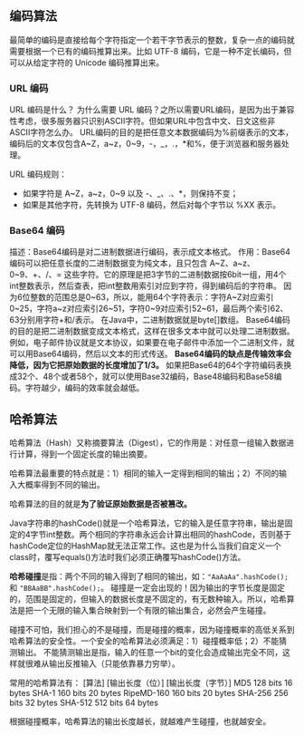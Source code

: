 ## 编码算法
最简单的编码是直接给每个字符指定一个若干字节表示的整数，复杂一点的编码就需要根据一个已有的编码推算出来。比如 UTF-8 编码，它是一种不定长编码，但可以从给定字符的 Unicode 编码推算出来。

### URL 编码
URL 编码是什么？
为什么需要 URL 编码？之所以需要URL编码，是因为出于兼容性考虑，很多服务器只识别ASCII字符。但如果URL中包含中文、日文这些非ASCII字符怎么办。
URL编码的目的是把任意文本数据编码为%前缀表示的文本，编码后的文本仅包含A~Z，a~z，0~9，-，_，.，*和%，便于浏览器和服务器处理。

URL 编码规则：
- 如果字符是 A~Z，a~z，0~9 以及 -、_、.、*，则保持不变；
- 如果是其他字符，先转换为 UTF-8 编码，然后对每个字节以 %XX 表示。

### Base64 编码
描述：Base64编码是对二进制数据进行编码，表示成文本格式。
作用：Base64编码可以把任意长度的二进制数据变为纯文本，且只包含 A~Z、a~z、0~9、+、/、= 这些字符。它的原理是把3字节的二进制数据按6bit一组，用4个int整数表示，然后查表，把int整数用索引对应到字符，得到编码后的字符串。
因为6位整数的范围总是0~63，所以，能用64个字符表示：字符A~Z对应索引0~25，字符a~z对应索引26~51，字符0~9对应索引52~61，最后两个索引62、63分别用字符+和/表示。
在Java中，二进制数据就是byte[]数组。
Base64编码的目的是把二进制数据变成文本格式，这样在很多文本中就可以处理二进制数据。例如，电子邮件协议就是文本协议，如果要在电子邮件中添加一个二进制文件，就可以用Base64编码，然后以文本的形式传送。
**Base64编码的缺点是传输效率会降低，因为它把原始数据的长度增加了1/3。**
如果把Base64的64个字符编码表换成32个、48个或者58个，就可以使用Base32编码，Base48编码和Base58编码。字符越少，编码的效率就会越低。


## 哈希算法
哈希算法（Hash）又称摘要算法（Digest），它的作用是：对任意一组输入数据进行计算，得到一个固定长度的输出摘要。

哈希算法最重要的特点就是：1）相同的输入一定得到相同的输出；2）不同的输入大概率得到不同的输出。

哈希算法的目的就是**为了验证原始数据是否被篡改。**

Java字符串的hashCode()就是一个哈希算法，它的输入是任意字符串，输出是固定的4字节int整数。两个相同的字符串永远会计算出相同的hashCode，否则基于hashCode定位的HashMap就无法正常工作。这也是为什么当我们自定义一个class时，覆写equals()方法时我们必须正确覆写hashCode()方法。

**哈希碰撞**是指：两个不同的输入得到了相同的输出，如：`"AaAaAa".hashCode();` 和 `"BBAaBB".hashCode();`。
碰撞是一定会出现的！因为输出的字节长度是固定的，范围是固定的，但输入的数据长度是不固定的，有无数种输入。所以，哈希算法是把一个无限的输入集合映射到一个有限的输出集合，必然会产生碰撞。

碰撞不可怕，我们担心的不是碰撞，而是碰撞的概率，因为碰撞概率的高低关系到哈希算法的安全性。一个安全的哈希算法必须满足：1）碰撞概率低；2）不能猜测输出。
不能猜测输出是指，输入的任意一个bit的变化会造成输出完全不同，这样就很难从输出反推输入（只能依靠暴力穷举）。

常用的哈希算法有：
[算法]    [输出长度（位）]   [输出长度（字节）]
MD5         128 bits        16 bytes
SHA-1       160 bits        20 bytes
RipeMD-160	160 bits	    20 bytes
SHA-256     256 bits	    32 bytes
SHA-512     512 bits	    64 bytes

根据碰撞概率，哈希算法的输出长度越长，就越难产生碰撞，也就越安全。











